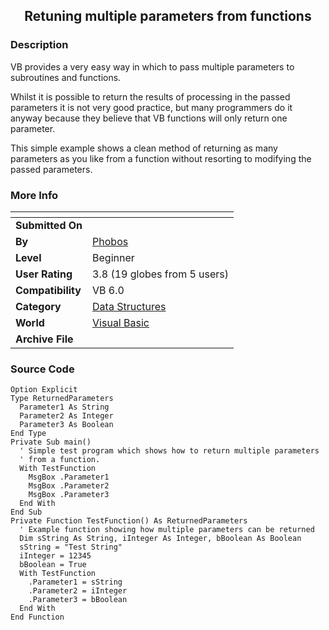 ﻿<div align="center">

## Retuning multiple parameters from functions


</div>

### Description

VB provides a very easy way in which to pass multiple parameters to subroutines and functions.

Whilst it is possible to return the results of processing in the passed parameters it is not very good practice, but many programmers do it anyway because they believe that VB functions will only return one parameter.

This simple example shows a clean method of returning as many parameters as you like from a function without resorting to modifying the passed parameters.
 
### More Info
 


<span>             |<span>
---                |---
**Submitted On**   |
**By**             |[Phobos](https://github.com/Planet-Source-Code/PSCIndex/blob/master/ByAuthor/phobos.md)
**Level**          |Beginner
**User Rating**    |3.8 (19 globes from 5 users)
**Compatibility**  |VB 6\.0
**Category**       |[Data Structures](https://github.com/Planet-Source-Code/PSCIndex/blob/master/ByCategory/data-structures__1-33.md)
**World**          |[Visual Basic](https://github.com/Planet-Source-Code/PSCIndex/blob/master/ByWorld/visual-basic.md)
**Archive File**   |[](https://github.com/Planet-Source-Code/phobos-retuning-multiple-parameters-from-functions__1-31737/archive/master.zip)





### Source Code

```
Option Explicit
Type ReturnedParameters
  Parameter1 As String
  Parameter2 As Integer
  Parameter3 As Boolean
End Type
Private Sub main()
  ' Simple test program which shows how to return multiple parameters
  ' from a function.
  With TestFunction
    MsgBox .Parameter1
    MsgBox .Parameter2
    MsgBox .Parameter3
  End With
End Sub
Private Function TestFunction() As ReturnedParameters
  ' Example function showing how multiple parameters can be returned
  Dim sString As String, iInteger As Integer, bBoolean As Boolean
  sString = "Test String"
  iInteger = 12345
  bBoolean = True
  With TestFunction
    .Parameter1 = sString
    .Parameter2 = iInteger
    .Parameter3 = bBoolean
  End With
End Function
```

